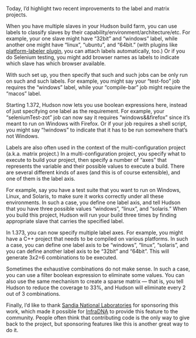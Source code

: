 Today, I’d highlight two recent improvements to the label and matrix projects.

When you have multiple slaves in your Hudson build farm, you can use labels to classify slaves by their capability/environment/architecture/etc. For example, your one slave might have “32bit” and “windows” label, while another one might have “linux”, “ubuntu”, and “64bit.” (with plugins like [platform-labeler plugin](”http://wiki.hudson-ci.org/display/HUDSON/PlatformLabeler+Plugin”), you can attach labels automatically, too.) Or if you do Selenium testing, you might add browser names as labels to indicate which slave has which browser available.

With such set up, you then specify that such and such jobs can be only run on such and such labels. For example, you might say your “test-foo” job requires the “windows” label, while your “compile-bar” job might require the “macos” label.

Starting 1.372, Hudson now lets you use boolean expressions here, instead of just specifying one label as the requirement. For example, your “seleniumTest-zot” job can now say it requires “windows&&firefox” since it’s meant to run on Windows with Firefox. Or if your job requires a shell script, you might say “!windows” to indicate that it has to be run somewhere that’s not Windows.

Labels are also often used in the context of the multi-configuration project (a.k.a. matrix project.) In a multi-configuration project, you specify what to execute to build your project, then specify a number of “axes” that represents the variable and their possible values to execute a build. There are several different kinds of axes (and this is of course extensible), and one of them is the label axis.

For example, say you have a test suite that you want to run on Windows, Linux, and Solaris, to make sure it works correctly under all these environments. In such a case, you define one label axis, and tell Hudson that you have three possible values “windows”, “linux”, and “solaris.” When you build this project, Hudson will run your build three times by finding appropriate slave that carries the specified label.

In 1.373, you can now specify multiple label axes. For example, you might have a C++ project that needs to be compiled on various platforms. In such a case, you can define one label axis to be “windows”, “linux”, “solaris”, and you can define another label axis to be “32bit” and “64bit”. This will generate 3x2=6 combinations to be executed.

Sometimes the exhaustive combinations do not make sense. In such a case, you can use a filter boolean expression to eliminate some values. You can also use the same mechanism to create a sparse matrix — that is, you tell Hudson to reduce the coverage to 33%, and Hudson will eliminate every 2 out of 3 combinations.

Finally, I’d like to thank [Sandia National Laboratories](http://www.sandia.gov/) for sponsoring this work, which made it possible for [InfraDNA](http://infradna.com) to provide this feature to the community. People often think that contributing code is the only way to give back to the project, but sponsoring features like this is another great way to do it.
